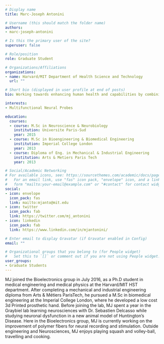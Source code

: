 ```yaml
---
# Display name
title: Marc-Joseph Antonini

# Username (this should match the folder name)
authors:
- marc-joseph-antonini

# Is this the primary user of the site?
superuser: false

# Role/position
role: Graduate Student

# Organizations/Affiliations
organizations:
- name: Harvard/MIT Department of Health Science and Technology
  url: ""

# Short bio (displayed in user profile at end of posts)
bio: Working towards enhancing human health and capabilities by combining engineering and neurosciences.

interests:
- Multifunctional Neural Probes

education:
  courses:
  - course: M.Sc in Neuroscience & Neurobiology
    institution: Universite Paris-Sud
    year: 2015
  - course: M.Sc in Bioengineering & Biomedical Engineering
    institution: Imperial College London
    year: 2013
  - course: Diploma of Eng. in Mechanical & Industrial Engineering
    institution: Arts & Metiers Paris Tech
    year: 2013

# Social/Academic Networking
# For available icons, see: https://sourcethemes.com/academic/docs/page-builder/#icons
#   For an email link, use "fas" icon pack, "envelope" icon, and a link in the
#   form "mailto:your-email@example.com" or "#contact" for contact widget.
social:
- icon: envelope
  icon_pack: fas
  link: mailto:mjanto@mit.edu
- icon: twitter
  icon_pack: fab
  link: https://twitter.com/mj_antonini
- icon: linkedin
  icon_pack: fab
  link: https://www.linkedin.com/in/mjantonini/

# Enter email to display Gravatar (if Gravatar enabled in Config)
email: ""

# Organizational groups that you belong to (for People widget)
#   Set this to `[]` or comment out if you are not using People widget.
user_groups:
- Graduate Students
---
```


MJ joined the Bioelectronics group in July 2016, as a Ph.D student in medical engineering and medical physics at the Harvard/MIT HST department. After completing a mechanical and industrial engineering diploma from Arts & Métiers ParisTech, he pursued a M.Sc in biomedical engineering at the Imperial College London, where he developed a low cost 3d Printed prosthetic hand. Before joining the lab, MJ spent a year in the Graybiel lab learning neurosciences with Dr. Sebastien Delcasso while studying neuronal dysfunction in a new animal model of Huntington’s Disease. Here in the Bioelectronics group, MJ is currently working on the improvement of polymer fibers for neural recording and stimulation.
Outside engineering and Neurosciences, MJ enjoys playing squash and volley-ball, travelling and cooking.
